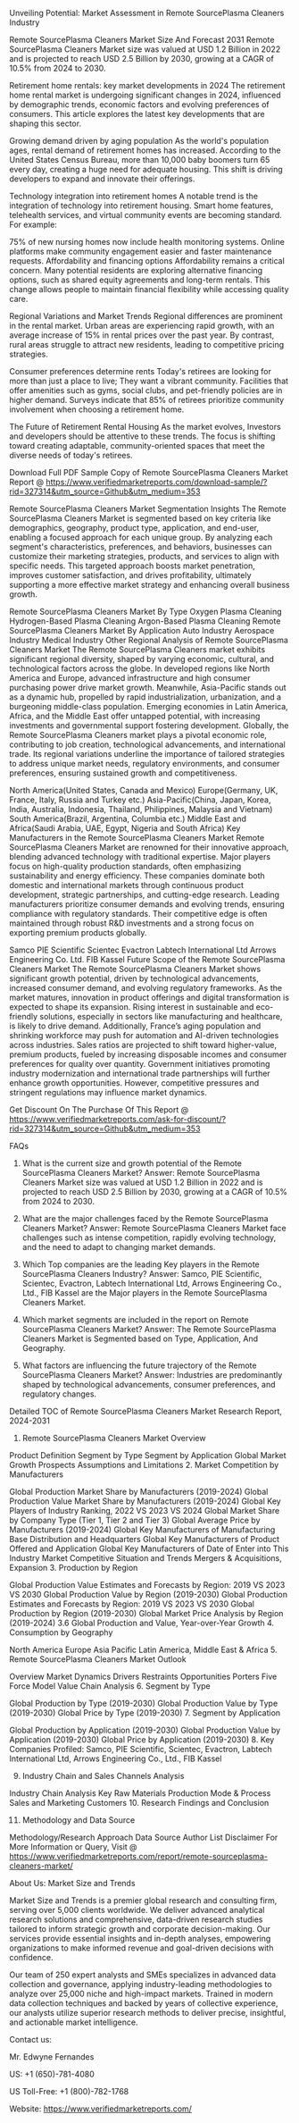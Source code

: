 Unveiling Potential: Market Assessment in Remote SourcePlasma Cleaners Industry


Remote SourcePlasma Cleaners Market Size And Forecast 2031
Remote SourcePlasma Cleaners Market size was valued at USD 1.2 Billion in 2022 and is projected to reach USD 2.5 Billion by 2030, growing at a CAGR of 10.5% from 2024 to 2030.

Retirement home rentals: key market developments in 2024
The retirement home rental market is undergoing significant changes in 2024, influenced by demographic trends, economic factors and evolving preferences of consumers. This article explores the latest key developments that are shaping this sector.

Growing demand driven by aging population
As the world's population ages, rental demand of retirement homes has increased. According to the United States Census Bureau, more than 10,000 baby boomers turn 65 every day, creating a huge need for adequate housing. This shift is driving developers to expand and innovate their offerings.

Technology integration into retirement homes
A notable trend is the integration of technology into retirement housing. Smart home features, telehealth services, and virtual community events are becoming standard. For example:

75% of new nursing homes now include health monitoring systems.
Online platforms make community engagement easier and faster maintenance requests.
Affordability and financing options
Affordability remains a critical concern. Many potential residents are exploring alternative financing options, such as shared equity agreements and long-term rentals. This change allows people to maintain financial flexibility while accessing quality care.

Regional Variations and Market Trends
Regional differences are prominent in the rental market. Urban areas are experiencing rapid growth, with an average increase of 15% in rental prices over the past year. By contrast, rural areas struggle to attract new residents, leading to competitive pricing strategies.

Consumer preferences determine rents
Today's retirees are looking for more than just a place to live; They want a vibrant community. Facilities that offer amenities such as gyms, social clubs, and pet-friendly policies are in higher demand. Surveys indicate that 85% of retirees prioritize community involvement when choosing a retirement home.

The Future of Retirement Rental Housing
As the market evolves, Investors and developers should be attentive to these trends. The focus is shifting toward creating adaptable, community-oriented spaces that meet the diverse needs of today's retirees.

Download Full PDF Sample Copy of Remote SourcePlasma Cleaners Market Report @ https://www.verifiedmarketreports.com/download-sample/?rid=327314&utm_source=Github&utm_medium=353

Remote SourcePlasma Cleaners Market Segmentation Insights
The Remote SourcePlasma Cleaners Market is segmented based on key criteria like demographics, geography, product type, application, and end-user, enabling a focused approach for each unique group. By analyzing each segment's characteristics, preferences, and behaviors, businesses can customize their marketing strategies, products, and services to align with specific needs. This targeted approach boosts market penetration, improves customer satisfaction, and drives profitability, ultimately supporting a more effective market strategy and enhancing overall business growth.

Remote SourcePlasma Cleaners Market By Type
Oxygen Plasma Cleaning
Hydrogen-Based Plasma Cleaning
Argon-Based Plasma Cleaning
Remote SourcePlasma Cleaners Market By Application
Auto Industry
Aerospace Industry
Medical Industry
Other
Regional Analysis of Remote SourcePlasma Cleaners Market
The Remote SourcePlasma Cleaners market exhibits significant regional diversity, shaped by varying economic, cultural, and technological factors across the globe. In developed regions like North America and Europe, advanced infrastructure and high consumer purchasing power drive market growth. Meanwhile, Asia-Pacific stands out as a dynamic hub, propelled by rapid industrialization, urbanization, and a burgeoning middle-class population. Emerging economies in Latin America, Africa, and the Middle East offer untapped potential, with increasing investments and governmental support fostering development. Globally, the Remote SourcePlasma Cleaners market plays a pivotal economic role, contributing to job creation, technological advancements, and international trade. Its regional variations underline the importance of tailored strategies to address unique market needs, regulatory environments, and consumer preferences, ensuring sustained growth and competitiveness.

North America(United States, Canada and Mexico)
Europe(Germany, UK, France, Italy, Russia and Turkey etc.)
Asia-Pacific(China, Japan, Korea, India, Australia, Indonesia, Thailand, Philippines, Malaysia and Vietnam)
South America(Brazil, Argentina, Columbia etc.)
Middle East and Africa(Saudi Arabia, UAE, Egypt, Nigeria and South Africa)
Key Manufacturers in the Remote SourcePlasma Cleaners Market
Remote SourcePlasma Cleaners Market are renowned for their innovative approach, blending advanced technology with traditional expertise. Major players focus on high-quality production standards, often emphasizing sustainability and energy efficiency. These companies dominate both domestic and international markets through continuous product development, strategic partnerships, and cutting-edge research. Leading manufacturers prioritize consumer demands and evolving trends, ensuring compliance with regulatory standards. Their competitive edge is often maintained through robust R&D investments and a strong focus on exporting premium products globally.

Samco
PIE Scientific
Scientec
Evactron
Labtech International Ltd
Arrows Engineering Co.
Ltd.
FIB Kassel
Future Scope of the Remote SourcePlasma Cleaners Market
The Remote SourcePlasma Cleaners Market shows significant growth potential, driven by technological advancements, increased consumer demand, and evolving regulatory frameworks. As the market matures, innovation in product offerings and digital transformation is expected to shape its expansion. Rising interest in sustainable and eco-friendly solutions, especially in sectors like manufacturing and healthcare, is likely to drive demand. Additionally, France’s aging population and shrinking workforce may push for automation and AI-driven technologies across industries. Sales ratios are projected to shift toward higher-value, premium products, fueled by increasing disposable incomes and consumer preferences for quality over quantity. Government initiatives promoting industry modernization and international trade partnerships will further enhance growth opportunities. However, competitive pressures and stringent regulations may influence market dynamics.

Get Discount On The Purchase Of This Report @ https://www.verifiedmarketreports.com/ask-for-discount/?rid=327314&utm_source=Github&utm_medium=353

FAQs
1. What is the current size and growth potential of the Remote SourcePlasma Cleaners Market?
Answer: Remote SourcePlasma Cleaners Market size was valued at USD 1.2 Billion in 2022 and is projected to reach USD 2.5 Billion by 2030, growing at a CAGR of 10.5% from 2024 to 2030.

2. What are the major challenges faced by the Remote SourcePlasma Cleaners Market?
Answer: Remote SourcePlasma Cleaners Market face challenges such as intense competition, rapidly evolving technology, and the need to adapt to changing market demands.

3. Which Top companies are the leading Key players in the Remote SourcePlasma Cleaners Industry?
Answer: Samco, PIE Scientific, Scientec, Evactron, Labtech International Ltd, Arrows Engineering Co., Ltd., FIB Kassel are the Major players in the Remote SourcePlasma Cleaners Market.

4. Which market segments are included in the report on Remote SourcePlasma Cleaners Market?
Answer: The Remote SourcePlasma Cleaners Market is Segmented based on Type, Application, And Geography.

5. What factors are influencing the future trajectory of the Remote SourcePlasma Cleaners Market?
Answer: Industries are predominantly shaped by technological advancements, consumer preferences, and regulatory changes.

Detailed TOC of Remote SourcePlasma Cleaners Market Research Report, 2024-2031
1. Remote SourcePlasma Cleaners Market Overview

Product Definition
Segment by Type
Segment by Application
Global Market Growth Prospects
Assumptions and Limitations
2. Market Competition by Manufacturers

Global Production Market Share by Manufacturers (2019-2024)
Global Production Value Market Share by Manufacturers (2019-2024)
Global Key Players of Industry Ranking, 2022 VS 2023 VS 2024
Global Market Share by Company Type (Tier 1, Tier 2 and Tier 3)
Global Average Price by Manufacturers (2019-2024)
Global Key Manufacturers of Manufacturing Base Distribution and Headquarters
Global Key Manufacturers of Product Offered and Application
Global Key Manufacturers of Date of Enter into This Industry
Market Competitive Situation and Trends
Mergers & Acquisitions, Expansion
3. Production by Region

Global Production Value Estimates and Forecasts by Region: 2019 VS 2023 VS 2030
Global Production Value by Region (2019-2030)
Global Production Estimates and Forecasts by Region: 2019 VS 2023 VS 2030
Global Production by Region (2019-2030)
Global Market Price Analysis by Region (2019-2024) 3.6 Global Production and Value, Year-over-Year Growth
4. Consumption by Geography

North America
Europe
Asia Pacific
Latin America, Middle East & Africa
5. Remote SourcePlasma Cleaners Market Outlook

Overview
Market Dynamics
Drivers
Restraints
Opportunities
Porters Five Force Model
Value Chain Analysis 
6. Segment by Type

Global Production by Type (2019-2030)
Global Production Value by Type (2019-2030)
Global Price by Type (2019-2030)
7. Segment by Application

Global Production by Application (2019-2030)
Global Production Value by Application (2019-2030)
Global Price by Application (2019-2030)
8. Key Companies Profiled: Samco, PIE Scientific, Scientec, Evactron, Labtech International Ltd, Arrows Engineering Co., Ltd., FIB Kassel

9. Industry Chain and Sales Channels Analysis

Industry Chain Analysis
Key Raw Materials
Production Mode & Process
Sales and Marketing
Customers
10. Research Findings and Conclusion

11. Methodology and Data Source

Methodology/Research Approach
Data Source
Author List
Disclaimer
For More Information or Query, Visit @ https://www.verifiedmarketreports.com/report/remote-sourceplasma-cleaners-market/

About Us: Market Size and Trends

Market Size and Trends is a premier global research and consulting firm, serving over 5,000 clients worldwide. We deliver advanced analytical research solutions and comprehensive, data-driven research studies tailored to inform strategic growth and corporate decision-making. Our services provide essential insights and in-depth analyses, empowering organizations to make informed revenue and goal-driven decisions with confidence.

Our team of 250 expert analysts and SMEs specializes in advanced data collection and governance, applying industry-leading methodologies to analyze over 25,000 niche and high-impact markets. Trained in modern data collection techniques and backed by years of collective experience, our analysts utilize superior research methods to deliver precise, insightful, and actionable market intelligence.

Contact us:

Mr. Edwyne Fernandes

US: +1 (650)-781-4080

US Toll-Free: +1 (800)-782-1768

Website: https://www.verifiedmarketreports.com/
